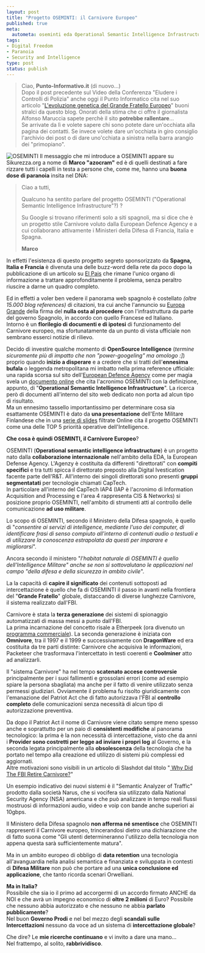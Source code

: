 ```yaml
--- 
layout: post
title: "Progetto OSEMINTI: il Carnivore Europeo"
published: true
meta: 
  autometa: oseminti eda Operational Semantic Intelligence Infrastructure intercettazione carnivore italia spagna francia telecom
tags: 
- Digital Freedom
- Paranoia
- Security and Intelligence
type: post
status: publish
---
```

> Ciao, **Punto-Informativo.it** (di nuovo...)  
> Dopo il post precedente sul Video della Conferenza "Eludere i Controlli di Polizia" anche oggi il Punto Informatico cita nel suo articolo "[L'evoluzione genetica del Grande Fratello Europeo](http://punto-informatico.it/p.aspx?id=1920382)" buoni stralci da questo blog. Onorati della stima che ci offre il giornalista Alfonso Maruccia sapete perchè il sito **potrebbe rallentare**...  
>  Se arrivate da lì e volete sapere chi sono potete dare un'occhiata alla pagina dei contatti. Se invece volete dare un'occhiata in giro consiglio l'archivio dei post o di dare uno'cchiata a sinistra nella barra arangio dei "primopiano". 
  
  
  
![OSEMINTI](/download/big-brother.thumbnail.jpg)
Il messaggio che mi introduce a OSEMINTI appare su Sikurezza.org a nome di **Marco "azocram"** ed è di quelli destinati a fare rizzare tutti i capelli in testa a persone che, come me, hanno una **buona dose di paranoia** insita nel DNA:

> Ciao a tutti,  
>  
>Qualcuno ha sentito parlare del progetto OSEMINTI ("Operational Semantic
Intelligence Infrastructure"?) ?  
>  
>  Su Google si trovano riferimenti solo a siti spagnoli, ma si dice che è un progetto stile Carnivore voluto dalla European Defence Agency e a cui collaborano attivamente i  Ministeri della Difesa di Francia, Italia e Spagna.
>  
>  **Marco**  
  
In effetti l'esistenza di questo progetto segreto sponsorizzato da **Spagna, Italia e Francia** è divenuta una delle buzz-word della rete da poco dopo la pubblicazione di un articolo su [El Pais](http://www.elpais.com/articulo/portada/Ministerio/Defensa/trabaja/Carnivore/europeo/mejorado/elpeputec/20070222elpcibpor_1/Tes) che rimane l'unico organo di informazione a trattare approfonditamente il problema, senza peraltro riuscire a darne un quadro completo.  
   
Ed in effetti a voler ben vedere il panorama web spagnolo è costellato *(oltre 15.000 blog references)* di citazioni, tra cui anche l'annuncio su [Europa Grande](http://www.europagrande.org/node/339) della firma del **nulla osta al procedere** con l'infrastruttura da parte del governo Spagnolo, in accordo con quello Francese ed Italiano.  
Intorno è un **florilegio di documenti e di ipotesi** di funzionamento del Carnivore europeo, ma sfortunatamente da un punto di vista ufficiale non sembrano esserci notizie di rilievo.  
    
Decido di investire qualche momento di **OpenSource Intelligence** (*termine sicuramente più di impatto che non "power-googeling" ma omologo :]*) proprio quando **inizio a disperare** e a credere che si tratti dell'**ennesima bufala** o leggenda metropolitana mi imbatto nella prima reference ufficiale: una rapida scorsa sul sito dell'[European Defence Agency](http://www.eda.europa.eu/) come per magia svela un [documento online](http://www.eda.europa.eu/reference/eda/EDA%20Acronyms.pdf) che cita l'acronimo OSEMINTI con la definizione, appunto, di "**Operational Semantic Intelligence Infrastructure**". La ricerca però di documenti all'interno del sito web dedicato non porta ad alcun tipo di risultato.  
Ma un ennesimo tassello importantissimo per determinare cosa sia esattamente OSEMINTI  è dato da **una presentazione** dell'Ente Militare Finlandese che in una [serie di slides](www.mil.fi/paaesikunta/materiaaliosasto/liitteet/captech2006/EDA_IAP4.ppt) filtrate Online cita il progetto OSEMINTI come una delle TOP 5 priorità  operative dell'Intelligence.  
  
**Che cosa è quindi OSEMINTI, il Carnivore Europeo**?  
  
OSEMINTI (**Operational semantic intelligence infrastructure**) è un progetto nato dalla **collaborazione internazionale** nell'ambito della EDA, la European Defense Agency.  L'Agenzy è costituita da differenti "direttorati" con **compiti specifici** e tra tutti spicca il direttorato preposto alla Digital Ivestication facente parte dell'R&T. All'interno dei singoli direttorati sono presenti **gruppi segmentatati** per tecnologie chiamati CapTech.  
In particolare all'interno del CapTech IAP4 (IAP è l'acronimo di Information Acquisition and Processing e l'area 4 rappresenta CIS & Networks) si posizione proprio OSEMINTI, nell'ambito di strumenti atti al controllo delle comunicazione **ad uso militare**.  
  
Lo scopo di OSEMINTI, secondo il Ministero della Difesa spagnolo, è quello di "*consentire ai servizi di intelligence, mediante l'uso dei computer, di identificare frasi di senso compiuto all'interno di contenuti audio o testuali e di utilizzare la conoscenza estrapolata da questi per imparare e migliorarsi*".  
  
Ancora secondo il ministero "*l'habitat naturale di OSEMINTI è quello dell'Intelligence Militare" anche se non si sottovalutano le applicazioni nel campo "della difesa e della sicurezza in ambito civile*".  
  
La la capacità di **capire il significato** dei contenuti sottoposti ad intercettazione è quello che fa di OSEMINTI il passo in avanti nella frontiera del "**Grande Fratello**" globale, distaccando di diverse lunghezze Carnivore, il sistema realizzato dall'FBI.  
  
Carnivore è stata la **terza generazione** dei sistemi di spionaggio automatizzati di massa messi a punto dall'FBI.  
La prima incarnazione del concetto risale a Etherpeek (ora divenuto un [programma commerciale](http://www.wildpackets.com/)). La seconda generazione è iniziata con **Omnivore**, tra il 1997 e il 1999  e successivamente con **DragonWare** ed era costituita da tre parti distinte: Carnivore che acquisiva le informazioni, Packeteer che trasformava l'intercettato in testi coerenti e **Coolminer** atto ad analizzarli.  
  
Il "sistema Carnivore" ha nel tempo **scatenato accese controversie** principalmente per i suoi fallimenti e grossolani errori (come ad esempio spiare la persona sbagliata) ma anche per il fatto di venire utilizzato senza permessi giudiziari. Ovviamente il problema fu risolto giuridicamente con l'emanazione del Patriot Act che di fatto autorizzava l'FBI al **controllo completo** delle comunicazioni senza necessità di alcun tipo di autorizzazione preventiva.  
  
Da dopo il Patriot Act il nome di Carnivore viene citato sempre meno spesso anche e soprattutto per un paio di **consistenti modifiche** al panorama tecnologico: la prima è la non necessità di intercettazione, visto che da anni i **Provider sono costretti per legge ad inviare i propri log** al Governo, e la seconda legata principalmente alla **obsolescenza** della tecnologia che ha portato nel tempo alla creazione ed utilizzo di sistemi più complessi ed aggiornati.  
Altre motivazioni sono visibili in un articolo di Slashdot dal titolo "[ Why Did The FBI Retire Carnivore?](http://yro.slashdot.org/article.pl?sid=05/01/19/1432217&tid=158&tid=103&tid=17)"
  
Un esempio indicativo dei nuovi sistemi è il "Semantic Analyzer of Traffic" prodotto dalla società Narus, che si vocifera sia utilizzato dalla National Security Agency (NSA) americana e che può analizzare in tempo reali flussi mostruosi di informazioni audio, video e voip con bande anche superiori ai 10gbps.  
  
Il Ministero della Difesa spagnolo **non afferma né smentisce** che OSEMINTI rappresenti il Carnivore europeo, trincerandosi dietro una dichiarazione che di fatto suona come "Gli utenti determineranno l'utilizzo della tecnologia non appena questa sarà sufficientemente matura".  
  
Ma in un ambito europeo di obbligo di **data retention** una tecnologia all'avanguardia nella analisi semantica e finanziata e sviluppata in contesti di **Difesa Militare** non può che portare ad una **unica conclusione ed applicazione**, che tanto ricorda scenari Orwelliani.  
  
**Ma in Italia?**  
Possibile che sia io il primo ad accorgermi di un accordo firmato ANCHE da NOI e che avrà un impegno economico di **oltre 2 milioni** di Euro? Possibile che nessuno abbia autorizzato e che nessuno ne abbia **parlato pubblicamente**?  
Nel buon **Governo Prodi** e nel bel mezzo degli **scandali sulle Intercettazioni** nessuno da voce ad un sistema di **intercettazione globale**?  
  
Che dire? Le **mie ricerche continuano** e vi invito a dare una mano...  
Nel frattempo, al solito, **rabbrividisco**.   
